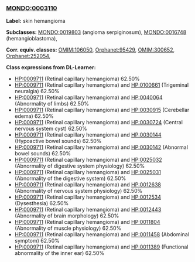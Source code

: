 
### [MONDO:0003110](http://purl.obolibrary.org/obo/MONDO_0003110)
**Label:** skin hemangioma

**Subclasses:** [MONDO:0019803](http://purl.obolibrary.org/obo/MONDO_0019803) (angioma serpiginosum), [MONDO:0016748](http://purl.obolibrary.org/obo/MONDO_0016748) (hemangioblastoma), 

**Corr. equiv. classes:** [OMIM:106050](http://purl.obolibrary.org/obo/OMIM_106050), [Orphanet:95429](http://www.orpha.net/ORDO/Orphanet_95429), [OMIM:300652](http://purl.obolibrary.org/obo/OMIM_300652), [Orphanet:252054](http://www.orpha.net/ORDO/Orphanet_252054), 

**Class expressions from DL-Learner:**

- [HP:0009711](http://purl.obolibrary.org/obo/HP_0009711) (Retinal capillary hemangioma) 62.50%
- [HP:0009711](http://purl.obolibrary.org/obo/HP_0009711) (Retinal capillary hemangioma) and [HP:0100661](http://purl.obolibrary.org/obo/HP_0100661) (Trigeminal neuralgia) 62.50%
- [HP:0009711](http://purl.obolibrary.org/obo/HP_0009711) (Retinal capillary hemangioma) and [HP:0040064](http://purl.obolibrary.org/obo/HP_0040064) (Abnormality of limbs) 62.50%
- [HP:0009711](http://purl.obolibrary.org/obo/HP_0009711) (Retinal capillary hemangioma) and [HP:0030915](http://purl.obolibrary.org/obo/HP_0030915) (Cerebellar edema) 62.50%
- [HP:0009711](http://purl.obolibrary.org/obo/HP_0009711) (Retinal capillary hemangioma) and [HP:0030724](http://purl.obolibrary.org/obo/HP_0030724) (Central nervous system cyst) 62.50%
- [HP:0009711](http://purl.obolibrary.org/obo/HP_0009711) (Retinal capillary hemangioma) and [HP:0030144](http://purl.obolibrary.org/obo/HP_0030144) (Hypoactive bowel sounds) 62.50%
- [HP:0009711](http://purl.obolibrary.org/obo/HP_0009711) (Retinal capillary hemangioma) and [HP:0030142](http://purl.obolibrary.org/obo/HP_0030142) (Abnormal bowel sounds) 62.50%
- [HP:0009711](http://purl.obolibrary.org/obo/HP_0009711) (Retinal capillary hemangioma) and [HP:0025032](http://purl.obolibrary.org/obo/HP_0025032) (Abnormality of digestive system physiology) 62.50%
- [HP:0009711](http://purl.obolibrary.org/obo/HP_0009711) (Retinal capillary hemangioma) and [HP:0025031](http://purl.obolibrary.org/obo/HP_0025031) (Abnormality of the digestive system) 62.50%
- [HP:0009711](http://purl.obolibrary.org/obo/HP_0009711) (Retinal capillary hemangioma) and [HP:0012638](http://purl.obolibrary.org/obo/HP_0012638) (Abnormality of nervous system physiology) 62.50%
- [HP:0009711](http://purl.obolibrary.org/obo/HP_0009711) (Retinal capillary hemangioma) and [HP:0012534](http://purl.obolibrary.org/obo/HP_0012534) (Dysesthesia) 62.50%
- [HP:0009711](http://purl.obolibrary.org/obo/HP_0009711) (Retinal capillary hemangioma) and [HP:0012443](http://purl.obolibrary.org/obo/HP_0012443) (Abnormality of brain morphology) 62.50%
- [HP:0009711](http://purl.obolibrary.org/obo/HP_0009711) (Retinal capillary hemangioma) and [HP:0011804](http://purl.obolibrary.org/obo/HP_0011804) (Abnormality of muscle physiology) 62.50%
- [HP:0009711](http://purl.obolibrary.org/obo/HP_0009711) (Retinal capillary hemangioma) and [HP:0011458](http://purl.obolibrary.org/obo/HP_0011458) (Abdominal symptom) 62.50%
- [HP:0009711](http://purl.obolibrary.org/obo/HP_0009711) (Retinal capillary hemangioma) and [HP:0011389](http://purl.obolibrary.org/obo/HP_0011389) (Functional abnormality of the inner ear) 62.50%



